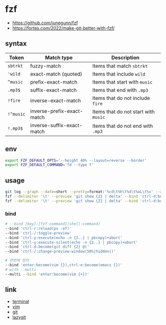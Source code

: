# fzf

+ https://github.com/junegunn/fzf
+ https://fortes.com/2022/make-git-better-with-fzf/

## syntax
| Token     | Match type                 | Description                          |
| --------- | -------------------------- | ------------------------------------ |
| `sbtrkt`  | fuzzy-match                | Items that match `sbtrkt`            |
| `'wild`   | exact-match (quoted)       | Items that include `wild`            |
| `^music`  | prefix-exact-match         | Items that start with `music`        |
| `.mp3$`   | suffix-exact-match         | Items that end with `.mp3`           |
| `!fire`   | inverse-exact-match        | Items that do not include `fire`     |
| `!^music` | inverse-prefix-exact-match | Items that do not start with `music` |
| `!.mp3$`  | inverse-suffix-exact-match | Items that do not end with `.mp3`    |

## env
```sh 
export FZF_DEFAULT_OPTS='--height 40% --layout=reverse --border'
export FZF_DEFAULT_COMMAND='fd --type f'
```

## usage
```sh 
git log --graph --date=short --pretty=format:'%cd\t%h\t%d\t%aL\t%s' --abbrev-commit | \
fzf --delimiter '\t' --preview 'git show {2} | delta' --bind 'ctrl-d:become(git diff {2} @)' --bind 'enter:become(git show {2} @)'
fzf --delimiter '\t' --preview 'git show {2} | delta' --bind 'ctrl-d:become(git diff {2} @)' --bind 'enter:become(git show {2} @)'
```

### bind
```sh 
# --bind [key]:[fzf-command](shell-command)
--bind 'ctrl-r:reload(ps -ef)'
--bind 'ctrl-/:toggle-preview'
--bind 'ctrl-y:execute(echo -n {2..} | pbcopy)+abort'
--bind 'ctrl-y:execute-silent(echo -n {2..} | pbcopy)+abort'
--bind 'ctrl-d:become(git diff {2} @)'
--bind 'ctrl-/:change-preview-window(50%|hidden|)'

# 한번에 정의
--bind 'enter:become(vim {}),ctrl-e:become(emacs {})'
# with --multi
--multi --bind 'enter:become(vim {+})'
```

## link
- [terminal](terminal)
- [vim](vim)
- [git](git)
- [lazygit](lazygit)
